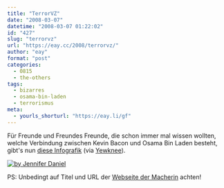 ```yaml
---
title: "TerrorVZ"
date: "2008-03-07"
datetime: "2008-03-07 01:22:02"
id: "427"
slug: "terrorvz"
url: "https://eay.cc/2008/terrorvz/"
author: "eay"
format: "post"
categories:
  - 0815
  - the-others
tags:
  - bizarres
  - osama-bin-laden
  - terrorismus
meta:
  - yourls_shorturl: "https://eay.li/gf"
---
```


Für Freunde und Freundes Freunde, die schon immer mal wissen wollten, welche Verbindung zwischen Kevin Bacon und Osama Bin Laden besteht, gibt's nun [diese Infografik](http://httpcolonforwardslashforwardslashwwwdotjenniferdanieldotcom.com/images/lg014.jpg) (via [Yewknee](http://www.yewknee.com/blog/9490/)).

[![](/uploads/2008/kevinbaconosama.jpg "by Jennifer Daniel")](http://httpcolonforwardslashforwardslashwwwdotjenniferdanieldotcom.com/images/lg014.jpg)

PS: Unbedingt auf Titel und URL der [Webseite der Macherin](http://httpcolonforwardslashforwardslashwwwdotjenniferdanieldotcom.com/) achten!

